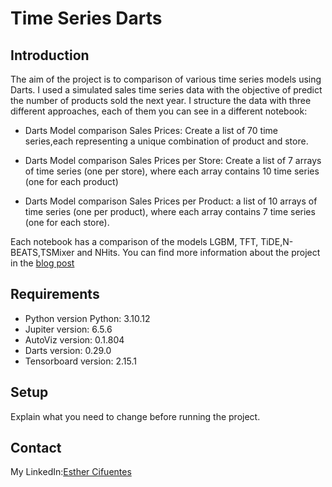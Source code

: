 # Time Series Darts

## Introduction
The aim of the project is to comparison of various time series models using Darts. I used a simulated sales time series data with the objective of predict the number of products sold the next year.
I structure the data with three different approaches, each of them you can see in a different notebook:
* Darts Model comparison Sales Prices: Create a list of 70 time series,each representing a unique combination of product and store.
* Darts Model comparison Sales Prices per Store: Create a list of 7 arrays of time series (one per store), where each array contains 10 time series (one for each product)

* Darts Model comparison Sales Prices per Product: a list of 10 arrays of time series (one per product), where each array contains 7 time series (one for each store).

Each notebook has a comparison of the models LGBM, TFT, TiDE,N-BEATS,TSMixer and NHits.
You can find more information about the project in the [blog post]()

## Requirements

* Python version Python: 3.10.12
* Jupiter version: 6.5.6
* AutoViz version: 0.1.804
* Darts version: 0.29.0
* Tensorboard version: 2.15.1

## Setup
Explain what you need to change before running the project.

## Contact

My LinkedIn:[Esther Cifuentes](https://www.linkedin.com/in/esther-cifuentes-70975b1/)
